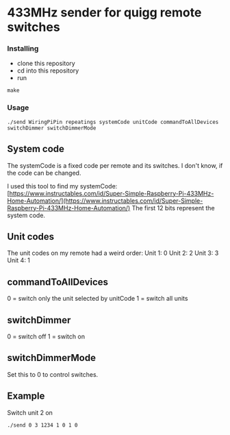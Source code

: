 # 433MHz sender for quigg remote switches

### Installing
* clone this repository
* cd into this repository
* run
```
make
```

### Usage
```
./send WiringPiPin repeatings systemCode unitCode commandToAllDevices switchDimmer switchDimmerMode
```

## System code
The systemCode is a fixed code per remote and its switches. I don't know, if the code can be changed.

I used this tool to find my systemCode: [https://www.instructables.com/id/Super-Simple-Raspberry-Pi-433MHz-Home-Automation/](https://www.instructables.com/id/Super-Simple-Raspberry-Pi-433MHz-Home-Automation/)
The first 12 bits represent the system code.

## Unit codes
The unit codes on my remote had a weird order:
Unit 1: 0
Unit 2: 2
Unit 3: 3
Unit 4: 1

## commandToAllDevices
0 = switch only the unit selected by unitCode
1 = switch all units

## switchDimmer
0 = switch off
1 = switch on

## switchDimmerMode
Set this to 0 to control switches.

## Example
Switch unit 2 on
```
./send 0 3 1234 1 0 1 0
```
